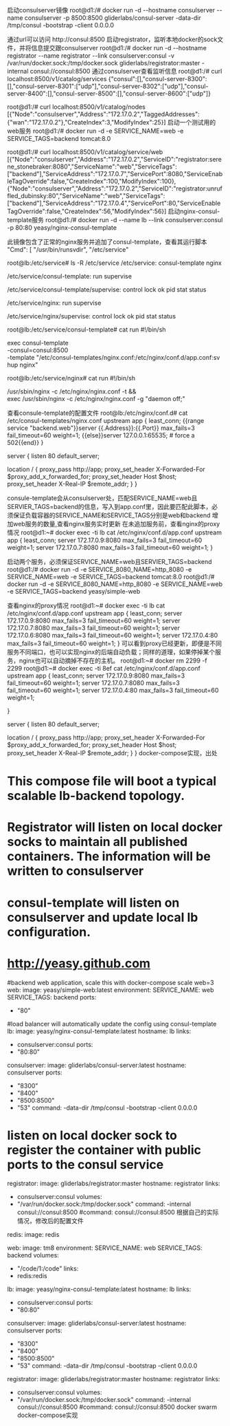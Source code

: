 启动consulserver镜像
root@d1:/# docker run -d --hostname consulserver --name consulserver -p 8500:8500 gliderlabs/consul-server -data-dir /tmp/consul -bootstrap -client 0.0.0.0

通过url可以访问 http://consul:8500
启动registrator，监听本地docker的sock文件，并将信息提交跟consulserver
root@d1:/# docker run -d --hostname registrator --name registrator --link consulserver:consul -v /var/run/docker.sock:/tmp/docker.sock gliderlabs/registrator:master -internal consul://consul:8500
通过consulserver查看监听信息
root@d1:/# curl localhost:8500/v1/catalog/services
{"consul":[],"consul-server-8300":[],"consul-server-8301":["udp"],"consul-server-8302":["udp"],"consul-server-8400":[],"consul-server-8500":[],"consul-server-8600":["udp"]}

root@d1:/# curl localhost:8500/v1/catalog/nodes
[{"Node":"consulserver","Address":"172.17.0.2","TaggedAddresses":{"wan":"172.17.0.2"},"CreateIndex":3,"ModifyIndex":25}]
启动一个测试用的web服务
root@d1:/# docker run -d -e SERVICE_NAME=web -e SERVICE_TAGS=backend tomcat:8.0


root@d1:/# curl localhost:8500/v1/catalog/service/web
[{"Node":"consulserver","Address":"172.17.0.2","ServiceID":"registrator:serene_stonebraker:8080","ServiceName":"web","ServiceTags":["backend"],"ServiceAddress":"172.17.0.7","ServicePort":8080,"ServiceEnableTagOverride":false,"CreateIndex":100,"ModifyIndex":100},{"Node":"consulserver","Address":"172.17.0.2","ServiceID":"registrator:unruffled_dubinsky:80","ServiceName":"web","ServiceTags":["backend"],"ServiceAddress":"172.17.0.4","ServicePort":80,"ServiceEnableTagOverride":false,"CreateIndex":56,"ModifyIndex":56}]
启动nginx-consul-template服务
root@d1:/# docker run -d --name lb --link consulserver:consul -p 80:80 yeasy/nginx-consul-template

此镜像包含了正常的nginx服务并追加了consul-template，查看其运行脚本
            "Cmd": [
                "/usr/bin/runsvdir",
                "/etc/service"
                
root@lb:/etc/service# ls -R /etc/service
/etc/service:
consul-template  nginx

/etc/service/consul-template:
run  supervise

/etc/service/consul-template/supervise:
control  lock  ok  pid	stat  status

/etc/service/nginx:
run  supervise

/etc/service/nginx/supervise:
control  lock  ok  pid	stat  status

root@lb:/etc/service/consul-template# cat run 
#!/bin/sh

exec consul-template \
     -consul=consul:8500 \
     -template "/etc/consul-templates/nginx.conf:/etc/nginx/conf.d/app.conf:sv hup nginx"
  
root@lb:/etc/service/nginx# cat run 
#!/bin/sh

/usr/sbin/nginx -c /etc/nginx/nginx.conf -t && \
exec /usr/sbin/nginx -c /etc/nginx/nginx.conf -g "daemon off;"   

查看consule-template的配置文件
root@lb:/etc/nginx/conf.d# cat /etc/consul-templates/nginx.conf 
upstream app {
  least_conn;
  {{range service "backend.web"}}server {{.Address}}:{{.Port}} max_fails=3 fail_timeout=60 weight=1;
  {{else}}server 127.0.0.1:65535; # force a 502{{end}}
}

server {
  listen 80 default_server;

  location / {
    proxy_pass http://app;
    proxy_set_header X-Forwarded-For $proxy_add_x_forwarded_for;
    proxy_set_header Host $host;
    proxy_set_header X-Real-IP $remote_addr;
  }
}

consule-template会从consulserver处，匹配SERVICE_NAME=web且SERVIER_TAGS=backend的信息，写入到app.conf里，因此要匹配此脚本，必须保证负载容器的SERVICE_NAME和SERVICE_TAGS分别是web和backend
增加web服务的数量,查看nginx服务实时更新
在未追加服务前，查看nginx的proxy情况
root@d1:~# docker exec -ti lb cat /etc/nginx/conf.d/app.conf
upstream app {
  least_conn;
  server 172.17.0.9:8080 max_fails=3 fail_timeout=60 weight=1;
  server 172.17.0.7:8080 max_fails=3 fail_timeout=60 weight=1;
}

启动两个服务，必须保证SERVICE_NAME=web且SERVIER_TAGS=backend
root@d1:/# docker run -d -e SERVICE_8080_NAME=http_8080 -e SERVICE_NAME=web -e SERVICE_TAGS=backend tomcat:8.0
root@d1:/# docker run -d -e SERVICE_8080_NAME=http_8080 -e SERVICE_NAME=web -e SERVICE_TAGS=backend yeasy/simple-web

查看nginx的proxy情况
root@d1:~# docker exec -ti lb cat /etc/nginx/conf.d/app.conf
upstream app {
  least_conn;
  server 172.17.0.9:8080 max_fails=3 fail_timeout=60 weight=1;
  server 172.17.0.7:8080 max_fails=3 fail_timeout=60 weight=1;
  server 172.17.0.6:8080 max_fails=3 fail_timeout=60 weight=1;
  server 172.17.0.4:80 max_fails=3 fail_timeout=60 weight=1;
}
可以看到proxy已经更新，即便是不同服务不同端口，也可以实现nginx的后端自动负载；同样的道理，如果停掉某个服务，nginx也可以自动摘掉不存在的主机。
root@d1:~# docker rm 2299 -f
2299
root@d1:~# docker exec -ti 8ef cat /etc/nginx/conf.d/app.conf
upstream app {
  least_conn;
  server 172.17.0.9:8080 max_fails=3 fail_timeout=60 weight=1;
  server 172.17.0.7:8080 max_fails=3 fail_timeout=60 weight=1;
  server 172.17.0.4:80 max_fails=3 fail_timeout=60 weight=1;
  
}

server {
  listen 80 default_server;

  location / {
    proxy_pass http://app;
    proxy_set_header X-Forwarded-For $proxy_add_x_forwarded_for;
    proxy_set_header Host $host;
    proxy_set_header X-Real-IP $remote_addr;
  }
}
docker-compose实现，出处
# This compose file will boot a typical scalable lb-backend  topology.
# Registrator will listen on local docker socks to maintain all published containers. The information will be written to consulserver
# consul-template will listen on consulserver and update local lb configuration.
# http://yeasy.github.com


#backend web application, scale this with docker-compose scale web=3
web:
  image: yeasy/simple-web:latest
  environment:
    SERVICE_NAME: web
    SERVICE_TAGS: backend
  ports:
  - "80"

#load balancer will automatically update the config using consul-template
lb:
  image: yeasy/nginx-consul-template:latest
  hostname: lb
  links:
  - consulserver:consul
  ports:
  - "80:80"

consulserver:
  image: gliderlabs/consul-server:latest
  hostname: consulserver
  ports:
  - "8300"
  - "8400"
  - "8500:8500"
  - "53"
  command: -data-dir /tmp/consul -bootstrap -client 0.0.0.0

# listen on local docker sock to register the container with public ports to the consul service
registrator:
  image: gliderlabs/registrator:master
  hostname: registrator
  links:
  - consulserver:consul
  volumes:
  - "/var/run/docker.sock:/tmp/docker.sock"
  command: -internal consul://consul:8500
  #command: consul://consul:8500
根据自己的实际情况，修改后的配置文件

redis:
  image: redis

web:
  image: tm8
  environment:
    SERVICE_NAME: web
    SERVICE_TAGS: backend
  volumes:
  - "/code/1:/code"
  links:
  - redis:redis

lb:
  image: yeasy/nginx-consul-template:latest
  hostname: lb
  links:
  - consulserver:consul
  ports:
  - "80:80"

consulserver:
  image: gliderlabs/consul-server:latest
  hostname: consulserver
  ports:
  - "8300"
  - "8400"
  - "8500:8500"
  - "53"
  command: -data-dir /tmp/consul -bootstrap -client 0.0.0.0

registrator:
  image: gliderlabs/registrator:master
  hostname: registrator
  links:
  - consulserver:consul
  volumes:
  - "/var/run/docker.sock:/tmp/docker.sock"
  command: -internal consul://consul:8500
  #command: consul://consul:8500
docker swarm docker-compose实现
